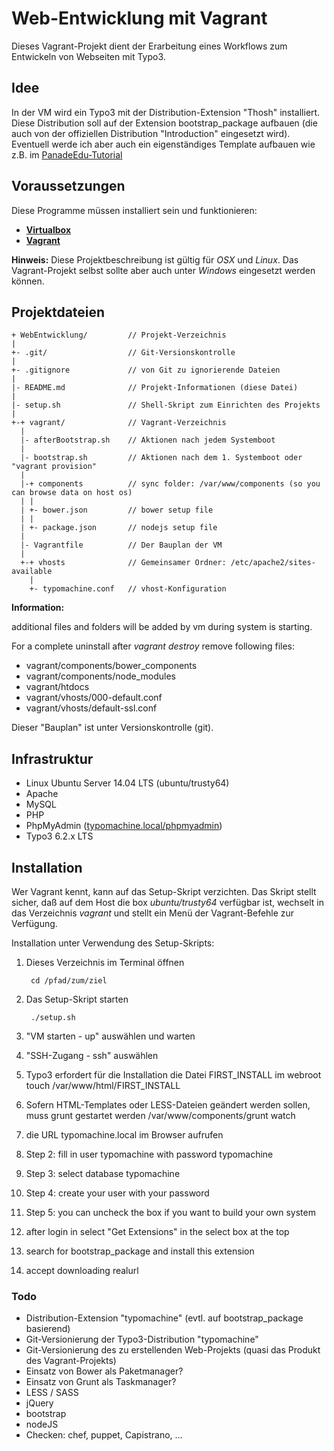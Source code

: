 # Web-Entwicklung mit Vagrant
Dieses Vagrant-Projekt dient der Erarbeitung eines 
Workflows zum Entwickeln von Webseiten mit Typo3.

## Idee
In der VM wird ein Typo3 mit der Distribution-Extension "Thosh" installiert.
Diese Distribution soll auf der Extension bootstrap_package aufbauen (die auch 
von der offiziellen Distribution "Introduction" eingesetzt wird). 
Eventuell werde ich aber auch ein eigenständiges Template aufbauen wie z.B. im 
[PanadeEdu-Tutorial](https://github.com/PanadeEdu/tutorial_vm "Tutorial auf Github")

## Voraussetzungen
Diese Programme müssen installiert sein und funktionieren:

- [__Virtualbox__](https://www.virtualbox.org)
- [__Vagrant__](https://www.vagrantup.com)

__Hinweis:__ Diese Projektbeschreibung ist gültig für _OSX_ und _Linux_. Das Vagrant-Projekt selbst sollte aber auch unter _Windows_ eingesetzt werden können.

## Projektdateien

    + WebEntwicklung/         // Projekt-Verzeichnis 
    |
    +- .git/                  // Git-Versionskontrolle
    |
    +- .gitignore             // von Git zu ignorierende Dateien
    |
    |- README.md              // Projekt-Informationen (diese Datei)
    |
    |- setup.sh               // Shell-Skript zum Einrichten des Projekts
    |
    +-+ vagrant/              // Vagrant-Verzeichnis
      |
      |- afterBootstrap.sh    // Aktionen nach jedem Systemboot
      |
      |- bootstrap.sh         // Aktionen nach dem 1. Systemboot oder "vagrant provision"
      |
      |-+ components          // sync folder: /var/www/components (so you can browse data on host os)
      | |
      | +- bower.json         // bower setup file
      | |
      | +- package.json       // nodejs setup file
      |
      |- Vagrantfile          // Der Bauplan der VM
      |
      +-+ vhosts              // Gemeinsamer Ordner: /etc/apache2/sites-available
        |
        +- typomachine.conf   // vhost-Konfiguration


__Information:__ 

additional files and folders will be added by vm during system is starting.

For a complete uninstall after _vagrant destroy_ remove following files:

 * vagrant/components/bower_components
 * vagrant/components/node_modules
 * vagrant/htdocs
 * vagrant/vhosts/000-default.conf
 * vagrant/vhosts/default-ssl.conf

Dieser "Bauplan" ist unter Versionskontrolle (git).

## Infrastruktur
- Linux Ubuntu Server 14.04 LTS (ubuntu/trusty64)
- Apache
- MySQL
- PHP
- PhpMyAdmin ([typomachine.local/phpmyadmin](typomachine.local/phpmyadmin))
- Typo3 6.2.x LTS


## Installation

Wer Vagrant kennt, kann auf das Setup-Skript verzichten. 
Das Skript stellt sicher, daß auf dem Host die box _ubuntu/trusty64_ 
verfügbar ist, wechselt in das Verzeichnis _vagrant_ und stellt 
ein Menü der Vagrant-Befehle zur Verfügung.

Installation unter Verwendung des Setup-Skripts:

1. Dieses Verzeichnis im Terminal öffnen

        cd /pfad/zum/ziel
    
1. Das Setup-Skript starten 

        ./setup.sh

1. "VM starten - up" auswählen und warten

1. "SSH-Zugang - ssh" auswählen

1. Typo3 erfordert für die Installation die Datei FIRST_INSTALL im webroot
        touch /var/www/html/FIRST_INSTALL

1. Sofern HTML-Templates oder LESS-Dateien geändert werden sollen, muss grunt
   gestartet werden
        /var/www/components/grunt watch

1. die URL typomachine.local im Browser aufrufen

1. Step 2: fill in user typomachine with password typomachine

1. Step 3: select database typomachine

1. Step 4: create your user with your password

1. Step 5: you can uncheck the box if you want to build your own system

1. after login in select "Get Extensions" in the select box at the top 

1. search for bootstrap_package and install this extension

1. accept downloading realurl


### Todo

- Distribution-Extension "typomachine" (evtl. auf bootstrap_package basierend)
- Git-Versionierung der Typo3-Distribution "typomachine"
- Git-Versionierung des zu erstellenden Web-Projekts (quasi das Produkt des Vagrant-Projekts)
- Einsatz von Bower als Paketmanager?
- Einsatz von Grunt als Taskmanager?
- LESS / SASS
- jQuery
- bootstrap
- nodeJS
- Checken: chef, puppet, Capistrano, ...